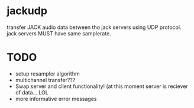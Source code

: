 # jackudp
transfer JACK audio data between tho jack servers using UDP protocol.   
jack servers MUST have same samplerate.
# TODO
- setup resampler algorithm 
- multichannel transfer???
- Swap server and client functionality! (at this moment server is reciever of data... LOL
- more informative error messages
